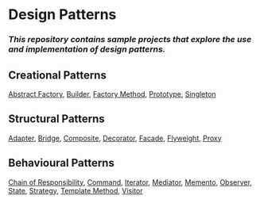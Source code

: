 # Design Patterns
### *This repository contains sample projects that explore the use and implementation of design patterns.*

## Creational Patterns
[Abstract Factory](https://en.wikipedia.org/wiki/Abstract_factory_pattern), [Builder](https://en.wikipedia.org/wiki/Builder_pattern), [Factory Method](https://en.wikipedia.org/wiki/Factory_method_pattern), [Prototype](https://en.wikipedia.org/wiki/Prototype_pattern), [Singleton](https://en.wikipedia.org/wiki/Singleton_pattern)

## Structural Patterns
[Adapter](https://en.wikipedia.org/wiki/Adapter_pattern), [Bridge](https://en.wikipedia.org/wiki/Bridge_pattern), [Composite](https://en.wikipedia.org/wiki/Composite_pattern), [Decorator](https://en.wikipedia.org/wiki/Decorator_pattern), [Facade](https://en.wikipedia.org/wiki/Facade_pattern), [Flyweight](https://en.wikipedia.org/wiki/Flyweight_pattern), [Proxy](https://en.wikipedia.org/wiki/Proxy_pattern)

## Behavioural Patterns
[Chain of Responsibility](https://en.wikipedia.org/wiki/Chain-of-responsibility_pattern), [Command](https://en.wikipedia.org/wiki/Command_pattern), [Iterator](https://en.wikipedia.org/wiki/Iterator_pattern), [Mediator](https://en.wikipedia.org/wiki/Mediator_pattern), [Memento](https://en.wikipedia.org/wiki/Memento_pattern), [Observer](https://en.wikipedia.org/wiki/Observer_pattern), [State](https://en.wikipedia.org/wiki/State_pattern), [Strategy](https://en.wikipedia.org/wiki/Strategy_pattern), [Template Method](https://en.wikipedia.org/wiki/Template_method_pattern), [Visitor](https://en.wikipedia.org/wiki/Visitor_pattern)
